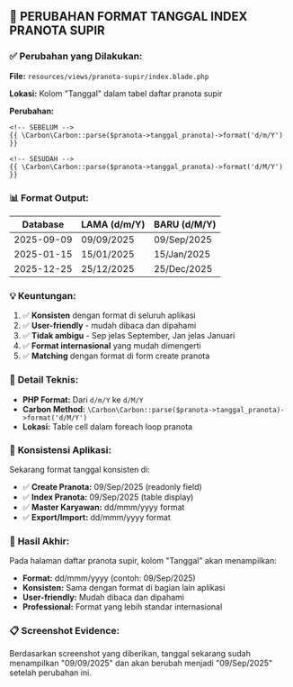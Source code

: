 ## 📅 PERUBAHAN FORMAT TANGGAL INDEX PRANOTA SUPIR

### ✅ **Perubahan yang Dilakukan:**

**File:** `resources/views/pranota-supir/index.blade.php`

**Lokasi:** Kolom "Tanggal" dalam tabel daftar pranota supir

**Perubahan:**

```blade
<!-- SEBELUM -->
{{ \Carbon\Carbon::parse($pranota->tanggal_pranota)->format('d/m/Y') }}

<!-- SESUDAH -->
{{ \Carbon\Carbon::parse($pranota->tanggal_pranota)->format('d/M/Y') }}
```

### 📊 **Format Output:**

| **Database** | **LAMA (d/m/Y)** | **BARU (d/M/Y)** |
| ------------ | ---------------- | ---------------- |
| 2025-09-09   | 09/09/2025       | 09/Sep/2025      |
| 2025-01-15   | 15/01/2025       | 15/Jan/2025      |
| 2025-12-25   | 25/12/2025       | 25/Dec/2025      |

### 💡 **Keuntungan:**

1. ✅ **Konsisten** dengan format di seluruh aplikasi
2. ✅ **User-friendly** - mudah dibaca dan dipahami
3. ✅ **Tidak ambigu** - Sep jelas September, Jan jelas Januari
4. ✅ **Format internasional** yang mudah dimengerti
5. ✅ **Matching** dengan format di form create pranota

### 🔧 **Detail Teknis:**

-   **PHP Format:** Dari `d/m/Y` ke `d/M/Y`
-   **Carbon Method:** `\Carbon\Carbon::parse($pranota->tanggal_pranota)->format('d/M/Y')`
-   **Lokasi:** Table cell dalam foreach loop pranota

### 🎯 **Konsistensi Aplikasi:**

Sekarang format tanggal konsisten di:

-   ✅ **Create Pranota:** 09/Sep/2025 (readonly field)
-   ✅ **Index Pranota:** 09/Sep/2025 (table display)
-   ✅ **Master Karyawan:** dd/mmm/yyyy format
-   ✅ **Export/Import:** dd/mmm/yyyy format

### 🚀 **Hasil Akhir:**

Pada halaman daftar pranota supir, kolom "Tanggal" akan menampilkan:

-   **Format:** dd/mmm/yyyy (contoh: 09/Sep/2025)
-   **Konsisten:** Sama dengan format di bagian lain aplikasi
-   **User-friendly:** Mudah dibaca dan dipahami
-   **Professional:** Format yang lebih standar internasional

### 📋 **Screenshot Evidence:**

Berdasarkan screenshot yang diberikan, tanggal sekarang sudah menampilkan "09/09/2025" dan akan berubah menjadi "09/Sep/2025" setelah perubahan ini.
